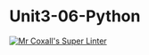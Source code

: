 # Unit3-06-Python

[![Mr Coxall's Super Linter](https://github.com/ICS3U-Programming-AbdulrahmanA/workflows/Mr%20Coxall's%20Super%20Linter/badge.svg)](https://github.com/ICS3U-Programming-AbdulrahmanA/actions/)
